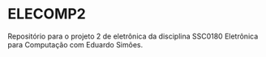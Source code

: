 # ELECOMP2
Repositório para o projeto 2 de eletrônica da disciplina SSC0180 Eletrônica para Computação com Eduardo Simões. 
